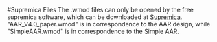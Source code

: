 #Supremica Files
The .wmod files can only be opened by the free supremica software, which can be downloaded at [Supremica](https://supremica.org/ "visit their website"). "AAR_V4.0_paper.wmod" is in correspondence to the AAR design, while "SimpleAAR.wmod" is in correspondence to the Simple AAR.